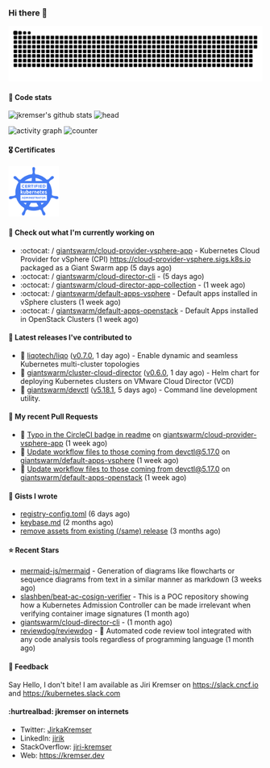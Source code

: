 ### Hi there 👋

![GitHub Snake](github-snake-dark.svg)

#### 📱 Code stats

![jkremser's github stats](https://github-readme-stats.vercel.app/api?username=jkremser&count_private=true&show_icons=true&hide_border=false&theme=tokyonight&title_color=5bcdec&bg_color=0d1117&border_radius=false) ![head](https://user-images.githubusercontent.com/535866/175570014-71166aaa-95f7-4a4f-869c-93a16481de4e.jpeg)


![activity graph](https://activity-graph.herokuapp.com/graph?username=jkremser&theme=react-dark)
![counter](https://komarev.com/ghpvc/?username=jkremser&color=5bcdec&style=for-the-badge)

#### 🎖 Certificates
<p align="left"><a href="https://www.credly.com/badges/8ca716d9-fa9b-42e6-b4a1-ad043baf5396/public_url">
<img src="https://raw.githubusercontent.com/cncf/artwork/master/other/cka/color/kubernetes-cka-color.png" alt="https://www.credly.com/badges/8ca716d9-fa9b-42e6-b4a1-ad043baf5396/public_url" width="100" height="100"/> </a>
</p>

#### 👷 Check out what I'm currently working on

- :octocat: / [giantswarm/cloud-provider-vsphere-app](https://github.com/giantswarm/cloud-provider-vsphere-app) - Kubernetes Cloud Provider for vSphere (CPI) https://cloud-provider-vsphere.sigs.k8s.io packaged as a Giant Swarm app (5 days ago)
- :octocat: / [giantswarm/cloud-director-cli](https://github.com/giantswarm/cloud-director-cli) -  (5 days ago)
- :octocat: / [giantswarm/cloud-director-app-collection](https://github.com/giantswarm/cloud-director-app-collection) -  (1 week ago)
- :octocat: / [giantswarm/default-apps-vsphere](https://github.com/giantswarm/default-apps-vsphere) - Default apps installed in vSphere clusters (1 week ago)
- :octocat: / [giantswarm/default-apps-openstack](https://github.com/giantswarm/default-apps-openstack) - Default Apps installed in OpenStack Clusters (1 week ago)

#### 🔭 Latest releases I've contributed to

- 🎉 [liqotech/liqo](https://github.com/liqotech/liqo) ([v0.7.0](https://github.com/liqotech/liqo/releases/tag/v0.7.0), 1 day ago) - Enable dynamic and seamless Kubernetes multi-cluster topologies
- 🎉 [giantswarm/cluster-cloud-director](https://github.com/giantswarm/cluster-cloud-director) ([v0.6.0](https://github.com/giantswarm/cluster-cloud-director/releases/tag/v0.6.0), 1 day ago) - Helm chart for deploying Kubernetes clusters on VMware Cloud Director (VCD)
- 🎉 [giantswarm/devctl](https://github.com/giantswarm/devctl) ([v5.18.1](https://github.com/giantswarm/devctl/releases/tag/v5.18.1), 5 days ago) - Command line development utility.

#### 🔨 My recent Pull Requests

- 💪 [Typo in the CircleCI badge in readme](https://github.com/giantswarm/cloud-provider-vsphere-app/pull/24) on [giantswarm/cloud-provider-vsphere-app](https://github.com/giantswarm/cloud-provider-vsphere-app) (1 week ago)
- 💪 [Update workflow files to those coming from devctl@5.17.0](https://github.com/giantswarm/default-apps-vsphere/pull/47) on [giantswarm/default-apps-vsphere](https://github.com/giantswarm/default-apps-vsphere) (1 week ago)
- 💪 [Update workflow files to those coming from devctl@5.17.0](https://github.com/giantswarm/default-apps-openstack/pull/112) on [giantswarm/default-apps-openstack](https://github.com/giantswarm/default-apps-openstack) (1 week ago)

#### 📓 Gists I wrote

- [registry-config.toml](https://gist.github.com/af7ada844585e8a0d1a6ee240327e25a) (6 days ago)
- [keybase.md](https://gist.github.com/5995bcd02b101618f6143dc60a281bea) (2 months ago)
- [remove assets from existing (/same) release](https://gist.github.com/cbed1e82bf7f80b689176b5cedac1f1a) (3 months ago)

#### ⭐ Recent Stars

- [mermaid-js/mermaid](https://github.com/mermaid-js/mermaid) - Generation of diagrams like flowcharts or sequence diagrams from text in a similar manner as markdown (3 weeks ago)
- [slashben/beat-ac-cosign-verifier](https://github.com/slashben/beat-ac-cosign-verifier) - This is a POC repository showing how a Kubernetes Admission Controller can be made irrelevant when verifying container image signatures (1 month ago)
- [giantswarm/cloud-director-cli](https://github.com/giantswarm/cloud-director-cli) -  (1 month ago)
- [reviewdog/reviewdog](https://github.com/reviewdog/reviewdog) - 🐶 Automated code review tool integrated with any code analysis tools regardless of programming language (1 month ago)

#### 💬 Feedback

Say Hello, I don't bite! I am available as Jiri Kremser on https://slack.cncf.io and https://kubernetes.slack.com


#### :hurtrealbad: jkremser on internets

- Twitter: <a href="https://twitter.com/JirkaKremser">JirkaKremser</a>
- LinkedIn: <a href="https://www.linkedin.com/in/jirik/">jirik</a>
- StackOverflow: <a href="https://stackoverflow.com/users/1594980/jiri-kremser">jiri-kremser</a>
- Web: https://kremser.dev